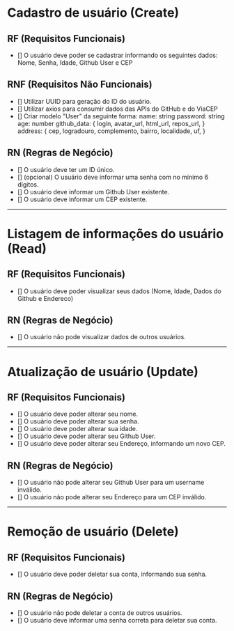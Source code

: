 # Cadastro de usuário (Create)

## RF (Requisitos Funcionais)
- [] O usuário deve poder se cadastrar informando os seguintes dados: Nome, Senha, Idade, Github User e CEP

## RNF (Requisitos Não Funcionais)
- [] Utilizar UUID para geração do ID do usuário.
- [] Utilizar axios para consumir dados das APIs do GitHub e do ViaCEP
- [] Criar modelo "User" da seguinte forma:
  name: string
  password: string
  age: number
  github_data: {
    login,
    avatar_url,
    html_url,
    repos_url,
  }
  address: {
    cep,
    logradouro,
    complemento,
    bairro,
    localidade,
    uf,
  }

## RN (Regras de Negócio)
- [] O usuário deve ter um ID único.
- [] (opcional) O usuário deve informar uma senha com no mínimo 6 dígitos.
- [] O usuário deve informar um Github User existente.
- [] O usuário deve informar um CEP existente.

---------------------------------------------------------------------

# Listagem de informações do usuário (Read)

## RF (Requisitos Funcionais)
- [] O usuário deve poder visualizar seus dados (Nome, Idade, Dados do Github e Endereco)

## RN (Regras de Negócio)
- [] O usuário não pode visualizar dados de outros usuários.

---------------------------------------------------------------------

# Atualização de usuário (Update)

## RF (Requisitos Funcionais)
- [] O usuário deve poder alterar seu nome.
- [] O usuário deve poder alterar sua senha.
- [] O usuário deve poder alterar sua idade.
- [] O usuário deve poder alterar seu Github User.
- [] O usuário deve poder alterar seu Endereço, informando um novo CEP.

## RN (Regras de Negócio)
- [] O usuário não pode alterar seu Github User para um username inválido.
- [] O usuário não pode alterar seu Endereço para um CEP inválido.

---------------------------------------------------------------------

# Remoção de usuário (Delete)

## RF (Requisitos Funcionais)
- [] O usuário deve poder deletar sua conta, informando sua senha.

## RN (Regras de Negócio)
- [] O usuário não pode deletar a conta de outros usuários.
- [] O usuário deve informar uma senha correta para deletar sua conta.